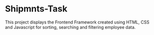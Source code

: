 # Shipmnts-Task

This project displays the Frontend Framework created using HTML, CSS and Javascript for sorting, searching and filtering employee data.
